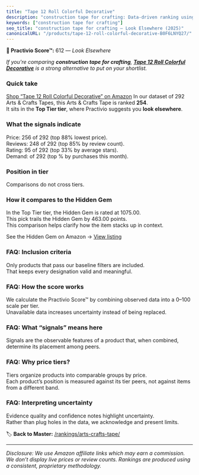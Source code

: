 ```yaml
---
title: "Tape 12 Roll Colorful Decorative"
description: "construction tape for crafting: Data-driven ranking using the Practivio Score™. Positioned by quality, value, demand, findability, momentum."
keywords: ["construction tape for crafting"]
seo_title: "construction tape for crafting — Look Elsewhere (2025)"
canonicalURL: "/products/tape-12-roll-colorful-decorative-B0F6LNYQ27/"
---
```


**🚫 Practivio Score™:** 612 — _Look Elsewhere_


*If you're comparing **construction tape for crafting**, **[Tape 12 Roll Colorful Decorative](https://www.amazon.com/dp/B0F6LNYQ27?tag=practivio-20)** is a strong alternative to put on your shortlist.*
### Quick take
[Shop “Tape 12 Roll Colorful Decorative” on Amazon](https://www.amazon.com/dp/B0F6LNYQ27?tag=practivio-20)
In our dataset of 292 Arts & Crafts Tapes, this Arts & Crafts Tape is ranked **254**.  
It sits in the **Top Tier tier**, where Practivio suggests you **look elsewhere**.

### What the signals indicate
Price: 256 of 292 (top 88% lowest price).  
Reviews: 248 of 292 (top 85% by review count).  
Rating: 95 of 292 (top 33% by average stars).  
Demand:  of 292 (top % by purchases this month).

### Position in tier
Comparisons do not cross tiers.

### How it compares to the Hidden Gem
In the Top Tier tier, the Hidden Gem is rated at 1075.00.  
This pick trails the Hidden Gem by 463.00 points.  
This comparison helps clarify how the item stacks up in context.  

See the Hidden Gem on Amazon → [View listing](https://www.amazon.com/dp/B0025W9AWA?tag=practivio-20)

### FAQ: Inclusion criteria
Only products that pass our baseline filters are included.  
That keeps every designation valid and meaningful.

### FAQ: How the score works
We calculate the Practivio Score™ by combining observed data into a 0–100 scale per tier.  
Unavailable data increases uncertainty instead of being replaced.

### FAQ: What “signals” means here
Signals are the observable features of a product that, when combined, determine its placement among peers.

### FAQ: Why price tiers?
Tiers organize products into comparable groups by price.  
Each product’s position is measured against its tier peers, not against items from a different band.

### FAQ: Interpreting uncertainty
Evidence quality and confidence notes highlight uncertainty.  
Rather than plug holes in the data, we acknowledge and present limits.


🏷️ **Back to Master:** [/rankings/arts-crafts-tape/](/rankings/arts-crafts-tape/)

---
_Disclosure: We use Amazon affiliate links which may earn a commission. We don’t display live prices or review counts. Rankings are produced using a consistent, proprietary methodology._

